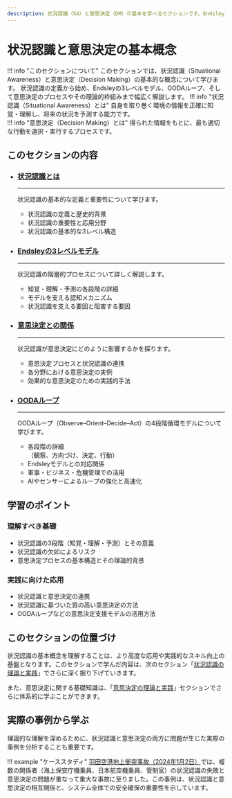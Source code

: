 ```yaml
---
description: 状況認識（SA）と意思決定（DM）の基本を学べるセクションです。Endsleyの3レベルモデルやOODAループとの関係を解説します。
---
```



# 状況認識と意思決定の基本概念


!!! info "このセクションについて"
    このセクションでは、状況認識（Situational Awareness）と意思決定（Decision Making）の基本的な概念について学びます。
    状況認識の定義から始め、Endsleyの3レベルモデル、OODAループ、そして意思決定のプロセスやその理論的枠組みまで幅広く解説します。
    !!! info "状況認識（Situational Awareness）とは"
        自身を取り巻く環境の情報を正確に知覚・理解し、将来の状況を予測する能力です。  
    !!! info "意思決定（Decision Making）とは"
        得られた情報をもとに、最も適切な行動を選択・実行するプロセスです。

## このセクションの内容

<div class="grid cards" markdown>

-   ### [状況認識とは](./what-is-sa)

    ---

    状況認識の基本的な定義と重要性について学びます。
    
    - 状況認識の定義と歴史的背景
    - 状況認識の重要性と応用分野
    - 状況認識の基本的な3レベル構造

-   ### [Endsleyの3レベルモデル](./endsley-model)

    ---
    
    状況認識の階層的プロセスについて詳しく解説します。
    
    - 知覚・理解・予測の各段階の詳細
    - モデルを支える認知メカニズム
    - 状況認識を支える要因と阻害する要因

-   ### [意思決定との関係](./decision-making)

    ---
    
    状況認識が意思決定にどのように影響するかを探ります。
    
    - 意思決定プロセスと状況認識の連携
    - 各分野における意思決定の実例
    - 効果的な意思決定のための実践的手法

-   ### [OODAループ](./ooda-loop)

    ---
    
    OODAループ（Observe–Orient–Decide–Act）の4段階循環モデルについて学びます。
    
    - 各段階の詳細<br>（観察、方向づけ、決定、行動）
    - Endsleyモデルとの対応関係
    - 軍事・ビジネス・危機管理での活用
    - AIやセンサーによるループの強化と高速化

</div>


## 学習のポイント

### 理解すべき基礎
- 状況認識の3段階（知覚・理解・予測）とその意義
- 状況認識の欠如によるリスク
- 意思決定プロセスの基本構造とその理論的背景

### 実践に向けた応用
- 状況認識と意思決定の連携
- 状況認識に基づいた質の高い意思決定の方法
- OODAループなどの意思決定支援モデルの活用方法

## このセクションの位置づけ

状況認識の基本概念を理解することは、より高度な応用や実践的なスキル向上の基盤となります。このセクションで学んだ内容は、次のセクション「[状況認識の理論と実践](../situational-awareness-guide/)」でさらに深く掘り下げていきます。

また、意思決定に関する基礎知識は、「[意思決定の理論と実践](../decision-making-guide/)」セクションでさらに体系的に学ぶことができます。

## 実際の事例から学ぶ

理論的な理解を深めるために、状況認識と意思決定の両方に問題が生じた実際の事例を分析することも重要です。

!!! example "ケーススタディ"
    [羽田空港地上衝突事故（2024年1月2日）](../case-studies/haneda-airport-collision/)では、複数の関係者（海上保安庁機乗員、日本航空機乗員、管制官）の状況認識の失敗と意思決定の問題が重なって重大な事故に至りました。この事例は、状況認識と意思決定の相互関係と、システム全体での安全確保の重要性を示しています。
